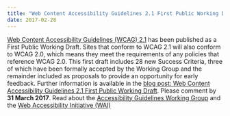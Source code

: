 ```yaml
---
title: "Web Content Accessibility Guidelines 2.1 First Public Working Draft"
date: 2017-02-28
---
```

<p><a href="https://www.w3.org/TR/WCAG21/">Web Content Accessibility Guidelines (WCAG) 2.1</a> has been published as a First Public Working Draft. Sites that conform to WCAG 2.1 will also conform to WCAG 2.0, which means they meet the requirements of any policies that reference WCAG 2.0. This first draft includes 28 new Success Criteria, three of which have been formally accepted by the Working Group and the remainder included as proposals to provide an opportunity for early feedback. Further information is available in the <a href="https://www.w3.org/blog/2017/02/wcag21-fpwd/">blog post: Web Content Accessibility Guidelines 2.1 First Public Working Draft</a>. Please comment by <strong>31 March 2017</strong>. Read about the <a href="https://www.w3.org/WAI/GL/">Accessibility Guidelines Working Group</a> and the <a href="http://www.w3.org/WAI/">Web Accessibility Initiative (WAI)</a></p>